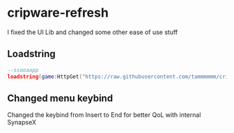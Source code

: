 # cripware-refresh
I fixed the UI Lib and changed some other ease of use stuff

## Loadstring
```lua
--ssooaapp
loadstring(game:HttpGet("https://raw.githubusercontent.com/tammmmmm/cripware-refresh/main/cripware-UI"))()

```
## Changed menu keybind
Changed the keybind from Insert to End for better QoL with internal SynapseX

